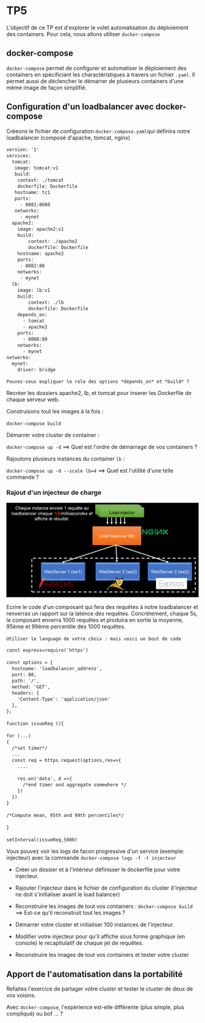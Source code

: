 # TP5

L'objectif de ce TP est d'explorer le volet automatisation du déploiement des containers. 
Pour cela, nous allons utiliser `docker-compose` 

## docker-compose

`docker-compose` permet de configurer et automatiser le déploiement des containers en spécificiant les charactéristiques à travers un fichier `.yaml`. 
Il permet aussi de déclencher le démarrer de plusieurs containers d'une même image de façon simplifié. 

## Configuration d'un loadbalancer avec docker-compose

Créeons le fichier de configuration `docker-compose.yaml`qui définira notre loadbalancer (composé d'apache, tomcat, nginx)

```
version: '1'
services:
  tomcat:
   image: tomcat:v1
   build:
    context: ./tomcat
    dockerfile: Dockerfile
   hostname: tc1
   ports:
     - 8081:8080
   networks:
     - mynet 
  apache2:
    image: apache2:v1
    build:
        context: ./apache2
        dockerfile: Dockerfile 
    hostname: apache2
    ports:
     - 8082:80
    networks:
     - mynet 
  lb:
    image: lb:v1
    build:
        context: ./lb
        dockerfile: Dockerfile 
    depends_on:
      - tomcat
      - apache2
    ports:
      - 8080:80
    networks:
      - mynet
networks:
  mynet:
    driver: bridge 
```


`Pouvez-vous expliquer le role des options *depends_on* et *build* ?`

Recréer les dossiers apache2, lb, et tomcat pour inserer les Dockerfile de chaque serveur web.

Construisons tout les images à la fois : 

`docker-compose build` 

Démarrer votre cluster de container : 

`docker-compose up -d` ==> Quel est l'ordre de démarrage de vos containers ?

Rajoutons plusieurs instances du container `lb` : 

`docker-compose up -d --scale lb=4` ==> Quel est l'utilité d'une telle commande ?

### Rajout d'un injecteur de charge 

![Injecteur de charges](injector.PNG)


Ecrire le code d'un composant qui fera des requêtes à notre loadbalancer et renverras un rapport sur la latence des requêtes. 
Concrètement, chaque 5s, le composant enverra 1000 requêtes et produira en sortie la moyenne, 95ème et 99ème percentile des 1000 requêtes. 

`Utiliser le language de votre choix : mais voici un bout de code`

```
const express=require('https')

const options = {
  hostname: 'loadbalancer_address',
  port: 80,
  path: '/',
  method: 'GET',
  headers: {
    'Content-Type': 'application/json'
  },
};

function issueReq (){
  
for (...)
{
  /*set timer*/
  ...
  const req = https.request(options,res=>{
    ....

    res.on('data', d =>{
      /*end timer and aggregate somewhere */
    })
  })
}

/*Compute mean, 95th and 99th percentiles*/

}

setInterval(issueReq,5000)

```

Vous pouvez voir les logs de facon progressive d'un service (exemple: injecteur) avec la commande `docker-compose logs -f -t injecteur`

- Créer un dossier et à l'intérieur définisser le dockerfile pour votre injecteur. 

- Rajouter l'injecteur dans le fichier de configuration du cluster (l'injecteur ne doit s'initialiser avant le load balancer)

- Reconstruire les images de tout vos containers : `docker-compose build` ==> Est-ce qu'il reconstruit tout les images ?

- Démarrer votre cluster et initialiser 100 instances de l'injecteur. 

- Modifier votre injecteur pour qu'il affiche sous forme graphique (en console) le recapitulatif de chaque jet de requêtes.

- Reconstruire les images de tout vos containers et tester votre cluster 


## Apport de l'automatisation dans la portabilité 

Refaites l'exercice de partager votre cluster et tester le cluster de deux de vos voisins. 

Avec `docker-compose`, l'expérience est-elle différente (plus simple, plus compliqué) ou bof ... ?






